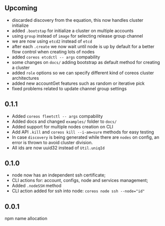 ## Upcoming
- discarded discovery from the equation, this now handles cluster initialize
- added `.bootstap` for initialize a cluster on multiple accounts
- using `group` instead of `image` for selecting release group channel
- we are now using `etcd2` instead of `etcd`
- after each `.create` we now wait until node is up by default for a better flow
control when creating lots of nodes
- added `coreos etcdctl -- args` compability
- some changes on `docs/` adding bootstrap as default method for creating a
cluster
- added `role` options so we can specify different kind of coreos cluster
architectures
- added new accountGet features such as random or iterative pick
- fixed problems related to update channel group settings

## 0.1.1
- Added `coreos fleetctl -- args` compability
- Added docs and changed `examples/` folder to `docs/`
- Added support for multiple nodes creation on CLI
- Add API `.kill` and `coreos kill --i-am=sure` methods for easy testing
- In case `discovery` is being generated while there are `nodes` on config, an
error is thrown to avoid cluster division.
- All ids are now uuid32 instead of `Util.uniqId`

## 0.1.0
- node now has an independent ssh certificate;
- CLI actions for: account, configs, node and services management;
- Added `.nodeSSH` method
- CLI action added for ssh into node: `coreos node ssh --node="id"`

## 0.0.1
npm name allocation
